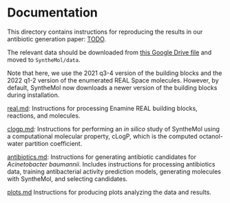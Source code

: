 # Documentation

This directory contains instructions for reproducing the results in our antibiotic generation paper: [TODO](TODO).

The relevant data should be downloaded from [this Google Drive file](https://drive.google.com/drive/folders/1VLPPUbY_FTKMjlXgRm09bPSSms206Dce?usp=sharing) and moved to `SyntheMol/data`.

Note that here, we use the 2021 q3-4 version of the building blocks and the 2022 q1-2 version of the enumerated REAL Space molecules. However, by default, SyntheMol now downloads a newer version of the building blocks during installation.

[real.md](real.md): Instructions for processing Enamine REAL building blocks, reactions, and molecules.

[clogp.md](clogp.md): Instructions for performing an _in silico_ study of SyntheMol using a computational molecular property, cLogP, which is the computed octanol-water partition coefficient.

[antibiotics.md](antibiotics.md): Instructions for generating antibiotic candidates for _Acinetobacter baumannii_. Includes instructions for processing antibiotics data, training antibacterial activity prediction models, generating molecules with SyntheMol, and selecting candidates.

[plots.md](plots.md) Instructions for producing plots analyzing the data and results.
